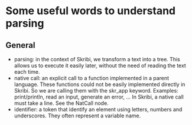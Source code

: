
# Some useful words to understand parsing

## General

- parsing: in the context of Skribi, we transform a text into a tree.
    This allows us to execute it easily later, without the need of reading the
    text each time.
- native call: an explicit call to a function implemented in a parent language.
    These functions could not be easily implemented directly in Skribi.
    So we are calling them with the skr_app keyword.
    Examples: print/println, read an input, generate an error, ...
    In Skribi, a native call must take a line. See the NatCall node.
- identifier: a token that identify an element using letters, numbers and
    underscores. They often represent a variable name.

